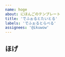 ```yaml
---
name: hoge
about: にほんごのテンプレート
title: 'でふぉるとたいとる'
labels: 'でふぉるとらべる'
assignees: '@ikuwow'
---
```


## ほげ
